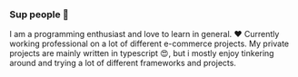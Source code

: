 ### Sup people 👋

I am a programming enthusiast and love to learn in general. :heart:
Currently working professional on a lot of different e-commerce projects. My private projects are mainly written in typescript :heart_eyes:, but i mostly enjoy tinkering around and trying a lot of different frameworks and projects.
